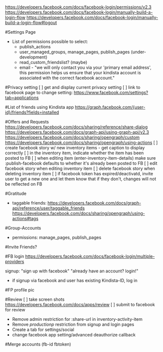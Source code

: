 https://developers.facebook.com/docs/facebook-login/permissions/v2.3
https://developers.facebook.com/docs/facebook-login/manually-build-a-login-flow
https://developers.facebook.com/docs/facebook-login/manually-build-a-login-flow#logout

#Settings Page
 - List of permissions possible to select:
   - publish_actions
    - user_managed_groups, manage_pages, publish_pages (under-development)
    - read_custom_friendslist? (maybe)
    - email - "we will only contact you via your 'primary email address',
               this permission helps us ensure that your kindista account
               is associated with the correct facebook account."

#Privacy setting
 [ ] get and display current privacy setting
 [ ] link to facebook page to change setting:
     https://www.facebook.com/settings?tab=applications

#List of friends using Kindista app
https://graph.facebook.com/{user-id}/friends?fields=installed

#Offers and Requests
https://developers.facebook.com/docs/sharing/reference/share-dialog
https://developers.facebook.com/docs/graph-api/using-graph-api/v2.3
https://developers.facebook.com/docs/sharing/opengraph/custom
https://developers.facebook.com/docs/sharing/opengraph/using-actions
[ ] create facebook story w/ new inventory items
    - get caption to display correctly
[ ] in the inventory item, indicate whether the item has been posted to FB
[ ] when editing item (enter-inventory-item-details)  make sure :publish-facebook defaults to whether it's already been posted to FB
[ ] edit facebook story when editing inventory item
[ ] delete facebook story when deleting inventory item
[ ] if facebook token has expired/deactivatd, invite user to get a new one and let them know that if they don't, changes will not be reflected on FB

#Gratitude
  - taggable friends:
https://developers.facebook.com/docs/graph-api/reference/user/taggable_friends
https://developers.facebook.com/docs/sharing/opengraph/using-actions#tags


#Group-Accounts
- permissions:
    manage_pages, publish_pages

#Invite Friends?

#FB login
https://developers.facebook.com/docs/facebook-login/multiple-providers

signup: "sign up with facebook" "already have an account? login!"
  - if signup via facebook and user has existing Kindista-ID, log in

#FP profile pic

#Review
[ ] take screen shots
https://developers.facebook.com/docs/apps/review
[ ] submit to facebook for review

- Remove admin restriction for :share-url in inventory-activity-item
- Remove *productionp* restriction from signup and login pages
- Create a tab for settings/social
- change facebook app setting/advanced deauthorize callback

#Merge accounts (fb-id fbtoken)

